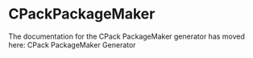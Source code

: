   

# CPackPackageMaker  
The documentation for the CPack PackageMaker generator has moved here: CPack PackageMaker Generator  

